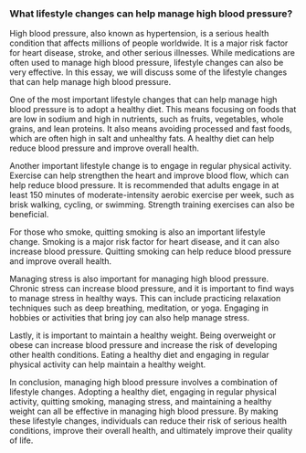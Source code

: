 ### What lifestyle changes can help manage high blood pressure?

High blood pressure, also known as hypertension, is a serious health condition that affects millions of people worldwide. It is a major risk factor for heart disease, stroke, and other serious illnesses. While medications are often used to manage high blood pressure, lifestyle changes can also be very effective. In this essay, we will discuss some of the lifestyle changes that can help manage high blood pressure.

One of the most important lifestyle changes that can help manage high blood pressure is to adopt a healthy diet. This means focusing on foods that are low in sodium and high in nutrients, such as fruits, vegetables, whole grains, and lean proteins. It also means avoiding processed and fast foods, which are often high in salt and unhealthy fats. A healthy diet can help reduce blood pressure and improve overall health.

Another important lifestyle change is to engage in regular physical activity. Exercise can help strengthen the heart and improve blood flow, which can help reduce blood pressure. It is recommended that adults engage in at least 150 minutes of moderate-intensity aerobic exercise per week, such as brisk walking, cycling, or swimming. Strength training exercises can also be beneficial.

For those who smoke, quitting smoking is also an important lifestyle change. Smoking is a major risk factor for heart disease, and it can also increase blood pressure. Quitting smoking can help reduce blood pressure and improve overall health.

Managing stress is also important for managing high blood pressure. Chronic stress can increase blood pressure, and it is important to find ways to manage stress in healthy ways. This can include practicing relaxation techniques such as deep breathing, meditation, or yoga. Engaging in hobbies or activities that bring joy can also help manage stress.

Lastly, it is important to maintain a healthy weight. Being overweight or obese can increase blood pressure and increase the risk of developing other health conditions. Eating a healthy diet and engaging in regular physical activity can help maintain a healthy weight.

In conclusion, managing high blood pressure involves a combination of lifestyle changes. Adopting a healthy diet, engaging in regular physical activity, quitting smoking, managing stress, and maintaining a healthy weight can all be effective in managing high blood pressure. By making these lifestyle changes, individuals can reduce their risk of serious health conditions, improve their overall health, and ultimately improve their quality of life.